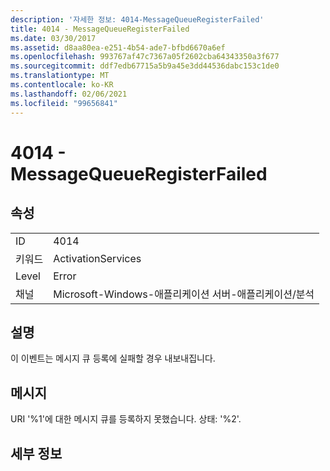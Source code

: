 ```yaml
---
description: '자세한 정보: 4014-MessageQueueRegisterFailed'
title: 4014 - MessageQueueRegisterFailed
ms.date: 03/30/2017
ms.assetid: d8aa80ea-e251-4b54-ade7-bfbd6670a6ef
ms.openlocfilehash: 993767af47c7367a05f2602cba64343350a3f677
ms.sourcegitcommit: ddf7edb67715a5b9a45e3dd44536dabc153c1de0
ms.translationtype: MT
ms.contentlocale: ko-KR
ms.lasthandoff: 02/06/2021
ms.locfileid: "99656841"
---
```

# <a name="4014---messagequeueregisterfailed"></a>4014 - MessageQueueRegisterFailed

## <a name="properties"></a>속성  
  
|||  
|-|-|  
|ID|4014|  
|키워드|ActivationServices|  
|Level|Error|  
|채널|Microsoft-Windows-애플리케이션 서버-애플리케이션/분석|  
  
## <a name="description"></a>설명  

 이 이벤트는 메시지 큐 등록에 실패할 경우 내보내집니다.  
  
## <a name="message"></a>메시지  

 URI '%1'에 대한 메시지 큐를 등록하지 못했습니다. 상태: '%2'.  
  
## <a name="details"></a>세부 정보

